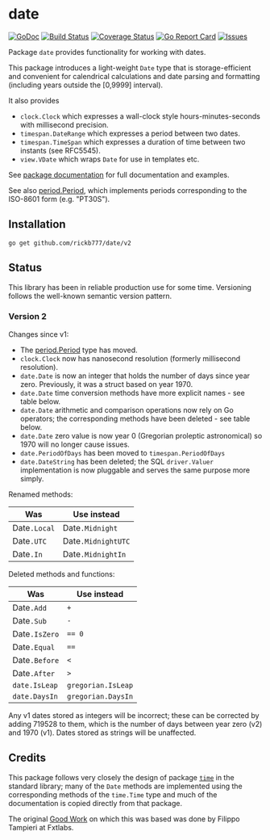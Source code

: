 # date

[![GoDoc](https://img.shields.io/badge/api-Godoc-blue.svg)](https://pkg.go.dev/github.com/rickb777/date)
[![Build Status](https://api.travis-ci.org/rickb777/date.svg?branch=master)](https://travis-ci.org/rickb777/date/builds)
[![Coverage Status](https://coveralls.io/repos/rickb777/date/badge.svg?branch=master&service=github)](https://coveralls.io/github/rickb777/date?branch=master)
[![Go Report Card](https://goreportcard.com/badge/github.com/rickb777/date)](https://goreportcard.com/report/github.com/rickb777/date)
[![Issues](https://img.shields.io/github/issues/rickb777/date.svg)](https://github.com/rickb777/date/issues)

Package `date` provides functionality for working with dates.

This package introduces a light-weight `Date` type that is storage-efficient
and convenient for calendrical calculations and date parsing and formatting
(including years outside the [0,9999] interval).

It also provides

 * `clock.Clock` which expresses a wall-clock style hours-minutes-seconds with millisecond precision.
 * `timespan.DateRange` which expresses a period between two dates.
 * `timespan.TimeSpan` which expresses a duration of time between two instants (see RFC5545).
 * `view.VDate` which wraps `Date` for use in templates etc.

See [package documentation](https://godoc.org/github.com/rickb777/date) for
full documentation and examples.

See also [period.Period](https://pkg.go.dev/github.com/rickb777/period), which implements periods corresponding
to the ISO-8601 form (e.g. "PT30S").

## Installation

    go get github.com/rickb777/date/v2

## Status

This library has been in reliable production use for some time. Versioning follows the well-known semantic version pattern.

### Version 2

Changes since v1:

* The [period.Period](https://pkg.go.dev/github.com/rickb777/period) type has moved.
* `clock.Clock` now has nanosecond resolution (formerly millisecond resolution). 
* `date.Date` is now an integer that holds the number of days since year zero. Previously, it was a struct based on year 1970.
* `date.Date` time conversion methods have more explicit names - see table below.
* `date.Date` arithmetic and comparison operations now rely on Go operators; the corresponding methods have been deleted - see table below.
* `date.Date` zero value is now year 0 (Gregorian proleptic astronomical) so 1970 will no longer cause issues.
* `date.PeriodOfDays` has been moved to `timespan.PeriodOfDays`
* `date.DateString` has been deleted; the SQL `driver.Valuer` implementation is now pluggable and serves the same purpose more simply.

Renamed methods:

| Was          | Use instead         |
|--------------|---------------------|
| Date`.Local` | Date`.Midnight`     |
| Date`.UTC`   | Date`.MidnightUTC`  |
| Date`.In`    | Date`.MidnightIn`   |

Deleted methods and functions:

| Was           | Use instead        |
|---------------|--------------------|
| Date`.Add`    | `+`                |
| Date`.Sub`    | `-`                |
| Date`.IsZero` | `== 0`             |
| Date`.Equal`  | `==`               |
| Date`.Before` | `<`                |
| Date`.After`  | `>`                |
| `date.IsLeap` | `gregorian.IsLeap` |
| `date.DaysIn` | `gregorian.DaysIn` |

Any v1 dates stored as integers will be incorrect; these can be corrected by adding 719528 to them, which is the number of days between year zero (v2) and 1970 (v1). Dates stored as strings will be unaffected.

## Credits

This package follows very closely the design of package
[`time`](http://golang.org/pkg/time/) in the standard library;
many of the `Date` methods are implemented using the corresponding methods
of the `time.Time` type and much of the documentation is copied directly
from that package.

The original [Good Work](https://github.com/fxtlabs/date) on which this was
based was done by Filippo Tampieri at Fxtlabs.
